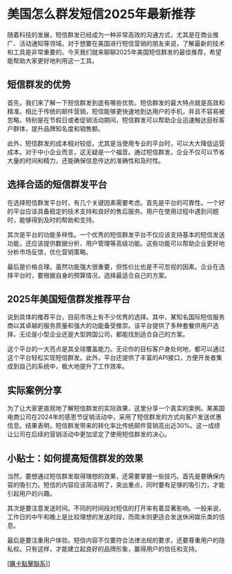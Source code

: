 # 美国怎么群发短信2025年最新推荐

随着科技的发展，短信群发已经成为一种非常高效的沟通方式，尤其是在商业推广、活动通知等领域。对于想要在美国进行短信营销的朋友来说，了解最新的技术和工具是非常重要的。今天我们就来聊聊2025年美国短信群发的最佳推荐，希望能帮助大家更好地利用这一工具。

## 短信群发的优势

首先，我们来了解一下短信群发到底有哪些优势。短信群发的最大特点就是高效和精准。相比于传统的邮件营销，短信能够更快速地到达用户的手机，并且不容易被忽略。特别是在节假日或者促销活动期间，短信群发可以帮助企业迅速触达目标客户群体，提升品牌知名度和销售额。

此外，短信群发的成本相对较低，尤其是当使用专业的平台时，可以大大降低运营成本。对于中小企业而言，这无疑是一个福音。通过短信群发，企业不仅可以节省大量的时间和精力，还能确保信息传达的准确性和及时性。

## 选择合适的短信群发平台

在选择短信群发平台时，有几个关键因素需要考虑。首先是平台的可靠性。一个好的平台应该具备稳定的技术支持和良好的售后服务。用户在使用过程中遇到问题时，能够得到及时的帮助和支持。

其次是平台的功能多样性。一个优秀的短信群发平台不仅应该支持基本的短信发送功能，还应该提供数据分析、用户管理等高级功能。这些功能可以帮助企业更好地分析市场反馈，优化营销策略。

最后是价格合理。虽然功能强大很重要，但性价比也是不可忽视的因素。企业在选择平台时，要根据自身的预算情况，选择最适合自己的方案。

## 2025年美国短信群发推荐平台

说到具体的推荐平台，目前市场上有不少优秀的选择。其中，某知名国际短信服务商以其卓越的服务质量和强大的功能备受推崇。该平台提供了多种套餐供用户选择，无论是小型企业还是大型跨国公司，都能找到适合自己的方案。

这个平台的一大亮点是其全球覆盖能力。无论你的目标客户身处何地，都可以通过这个平台轻松实现短信群发。此外，平台还提供了丰富的API接口，方便开发者集成到自己的系统中，极大地提升了工作效率。

## 实际案例分享

为了让大家更直观地了解短信群发的实际效果，这里分享一个真实的案例。某美国电商公司在2024年的感恩节促销活动中，采用了短信群发的方式向客户发送优惠信息。结果表明，短信群发带来的转化率比传统邮件营销高出近30%。这一成绩让公司在后续的营销活动中更加坚定了使用短信群发的决心。

## 小贴士：如何提高短信群发的效果

当然，要想通过短信群发取得理想的效果，还需要掌握一些技巧。首先是要确保内容的吸引力。短信的内容应该简洁明了，突出重点，同时要有足够的吸引力，才能引起用户的兴趣。

其次是要注意发送时间。不同的时间段对短信的打开率有着显著影响。一般来说，工作日的中午和晚上是比较理想的发送时段，而周末则更适合发送休闲娱乐类的信息。

最后是要注重用户体验。短信内容不仅要符合法律法规的要求，还要尊重用户的隐私权。只有这样，才能建立起良好的品牌形象，赢得用户的信任和支持。

[[購卡點擊聯系](https://t.me/s/SXDXQF)]]